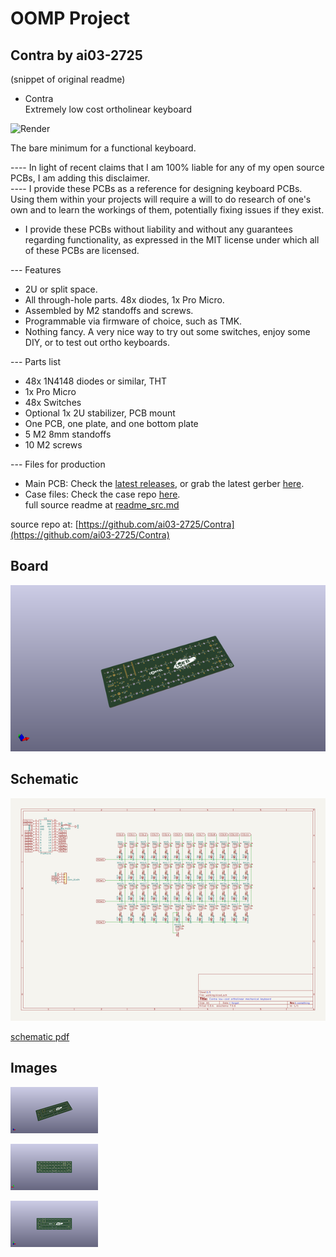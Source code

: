 # OOMP Project  
## Contra  by ai03-2725  
  
(snippet of original readme)  
  
- Contra  
Extremely low cost ortholinear keyboard  
  
![Render](https://raw.githubusercontent.com/ai03-2725/Contra/master/Images/back-2.0.jpg)  
  
The bare minimum for a functional keyboard.  
  
---- In light of recent claims that I am 100% liable for any of my open source PCBs, I am adding this disclaimer.  
---- I provide these PCBs as a reference for designing keyboard PCBs. Using them within your projects will require a will to do research of one's own and to learn the workings of them, potentially fixing issues if they exist.  
- I provide these PCBs without liability and without any guarantees regarding functionality, as expressed in the MIT license under which all of these PCBs are licensed.  
  
--- Features  
- 2U or split space.  
- All through-hole parts. 48x diodes, 1x Pro Micro.  
- Assembled by M2 standoffs and screws.  
- Programmable via firmware of choice, such as TMK.  
- Nothing fancy. A very nice way to try out some switches, enjoy some DIY, or to test out ortho keyboards.  
  
--- Parts list  
- 48x 1N4148 diodes or similar, THT  
- 1x Pro Micro  
- 48x Switches  
- Optional 1x 2U stabilizer, PCB mount  
- One PCB, one plate, and one bottom plate  
- 5 M2 8mm standoffs  
- 10 M2 screws  
  
--- Files for production  
- Main PCB: Check the [latest releases](https://github.com/ai03-2725/Contra/releases), or grab the latest gerber [here](https://github.com/ai03-2725/Contra/blob/master/Gerbers/Gerbers.zip).  
- Case files: Check the case repo [here](https://github.com/ai03-2725/ContraPlates).  
  full source readme at [readme_src.md](readme_src.md)  
  
source repo at: [https://github.com/ai03-2725/Contra](https://github.com/ai03-2725/Contra)  
## Board  
  
[![working_3d.png](working_3d_600.png)](working_3d.png)  
## Schematic  
  
[![working_schematic.png](working_schematic_600.png)](working_schematic.png)  
  
[schematic pdf](working_schematic.pdf)  
## Images  
  
[![working_3d.png](working_3d_140.png)](working_3d.png)  
  
[![working_3d_back.png](working_3d_back_140.png)](working_3d_back.png)  
  
[![working_3d_front.png](working_3d_front_140.png)](working_3d_front.png)  
